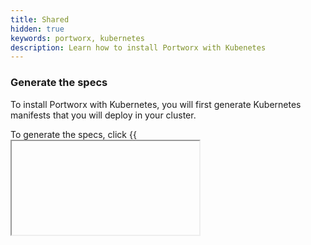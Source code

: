 ```yaml
---
title: Shared
hidden: true
keywords: portworx, kubernetes
description: Learn how to install Portworx with Kubenetes
---
```

### Generate the specs

To install Portworx with Kubernetes, you will first generate Kubernetes manifests that you will deploy in your cluster.

To generate the specs, click {{<iframe url="https://install.portworx.com/2.0" text="Generating the Portworx specs.">}}

{{<info>}}Portworx can also be installed using it's helm chart by following instructions [here](/portworx-install-with-kubernetes/install-px-helm). The above method is recommended over helm as the wizard will guide you based on your environment.{{</info>}}